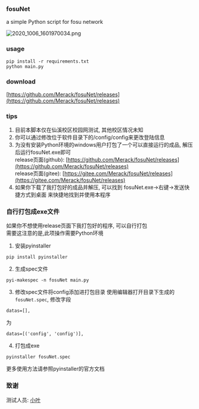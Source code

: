 ### fosuNet
a simple Python script for fosu network  

![2020_1006_1601970034.png](https://i.loli.net/2020/10/06/qglPIb8rzJD4Lpo.png)
### usage
```
pip install -r requirements.txt
python main.py
```
### download
 [https://github.com/Merack/fosuNet/releases](https://github.com/Merack/fosuNet/releases)  

### tips
1. 目前本脚本仅在仙溪校区校园网测试, 其他校区情况未知  
2. 你可以通过修改位于软件目录下的/config/config来更改登陆信息
3. 为没有安装Python环境的windows用户打包了一个可以直接运行的成品, 解压后运行fosuNet.exe即可   
release页面(github): [https://github.com/Merack/fosuNet/releases](https://github.com/Merack/fosuNet/releases)  
release页面(gitee): [https://gitee.com/Merack/fosuNet/releases](https://gitee.com/Merack/fosuNet/releases)
4. 如果你下载了我打包好的成品并解压, 可以找到 fosuNet.exe->右键->发送快捷方式到桌面 来快捷地找到并使用本程序

### 自行打包成exe文件
如果你不想使用release页面下我打包好的程序, 可以自行打包  
需要这注意的是,此项操作需要Python环境  
1. 安装pyinstaller
```
pip install pyinstaller
```
2. 生成spec文件
```
pyi-makespec -n fosuNet main.py
```
3. 修改spec文件将config添加进打包目录
使用编辑器打开目录下生成的`fosuNet.spec`, 修改字段  
```
datas=[],
```
为  
```
datas=[('config', 'config')],
```
4. 打包成exe
```
pyinstaller fosuNet.spec
```  
更多使用方法请参照pyinstaller的官方文档

### 致谢
测试人员: [小叶](https://github.com/yez78)
